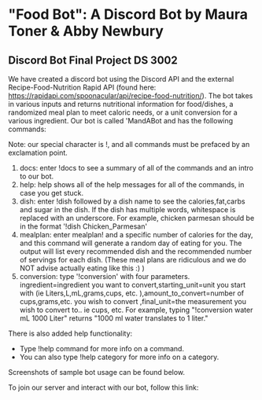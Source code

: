 # "Food Bot": A Discord Bot by Maura Toner & Abby Newbury

## Discord Bot Final Project DS 3002

We have created a discord bot using the Discord API and the external Recipe-Food-Nutrition Rapid API (found here: https://rapidapi.com/spoonacular/api/recipe-food-nutrition/). The bot takes in various inputs and returns nutritional information for food/dishes, a randomized meal plan to meet caloric needs, or a unit conversion for a various ingredient. Our bot is called 'MandABot and has the following commands:

Note: our special character is !, and all commands must be prefaced by an exclamation point.

1) docs: enter !docs to see a summary of all of the commands and an intro to our bot.
2) help: help shows all of the help messages for all of the commands, in case you get stuck.
3) dish: enter !dish followed by a dish name to see the calories,fat,carbs and sugar in the dish. If the dish has multiple words, whitespace is replaced with an underscore. For example, chicken parmesan should be in the format '!dish Chicken_Parmesan'
4) mealplan: enter mealplan! and a specific number of calories for the day, and this command will generate a random day of eating for you. The output will list every recommended dish and the recommended number of servings for each dish. (These meal plans are ridiculous and we do NOT advise actually eating like this :) )
5) conversion: type '!conversion' with four parameters. ingredient=ingredient you want to convert,starting_unit=unit you start with (ie Liters,L,mL,grams,cups, etc. ),amount_to_convert=number of cups,grams,etc. you wish to convert ,final_unit=the measurement you wish to convert to.. ie cups, etc. For example, typing "!conversion    water mL 1000 Liter" returns "1000 ml water translates to 1 liter."

There is also added help functionality:
- Type !help command for more info on a command.
- You can also type !help category for more info on a category.

Screenshots of sample bot usage can be found below.

To join our server and interact with our bot, follow this link: 
